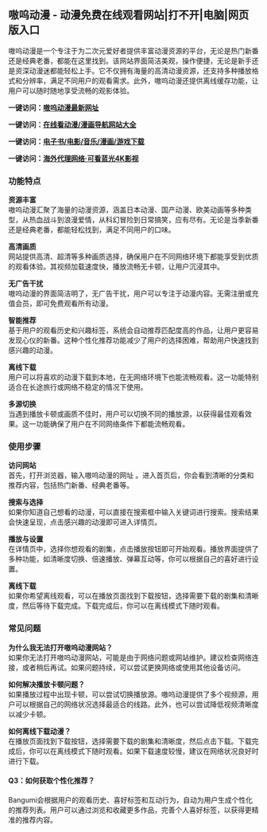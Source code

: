 <h2>嗷呜动漫 - 动漫免费在线观看网站|打不开|电脑|网页版入口</h2>
<p>嗷呜动漫是一个专注于为二次元爱好者提供丰富动漫资源的平台，无论是热门新番还是经典老番，都能在这里找到。该网站界面简洁美观，操作便捷，无论是新手还是资深动漫迷都能轻松上手。它不仅拥有海量的高清动漫资源，还支持多种播放格式和分辨率，满足不同用户的观看需求。此外，嗷呜动漫还提供离线缓存功能，让用户可以随时随地享受流畅的观影体验。</p>
<p><strong>一键访问：</strong><a href="https://aowutv.wwwnav.com/"  target="_blank"><strong>嗷呜动漫最新网址</strong></a></p>
<p><strong>一键访问：</strong><a href="https://www.rymdh.com/favorites/dongmanerciyuan" target="_blank"><strong>在线看动漫/漫画导航网站大全</strong></a></p>
<p><strong>一键访问：</strong><a href="https://wangpanziyuan.pages.dev/" target="_blank"><strong>电子书/电影/音乐/漫画/游戏下载</strong></a></p>
<p><strong>一键访问：</strong><a href="http://ip.harmonylink.net/share/e82025"><strong>海外代理网络·可看蓝光4K影视</strong></a></p>
<h3><strong>功能特点</strong></h3>
<p><strong>资源丰富</strong><br>嗷呜动漫汇聚了海量的动漫资源，涵盖日本动漫、国产动漫、欧美动画等多种类型，从热血战斗到浪漫爱情，从科幻冒险到日常搞笑，应有尽有。无论是当季新番还是经典老番，都能轻松找到，满足不同用户的口味。</p>
<p><strong>高清画质</strong><br>网站提供高清、超清等多种画质选择，确保用户在不同网络环境下都能享受到优质的观看体验。其视频加载速度快，播放流畅无卡顿，让用户沉浸其中。</p>
<p><strong>无广告干扰</strong><br>嗷呜动漫的界面简洁明了，无广告干扰，用户可以专注于动漫内容。无需注册或充值会员，即可免费观看所有动漫。</p>
<p><strong>智能推荐</strong><br>基于用户的观看历史和兴趣标签，系统会自动推荐匹配度高的作品，让用户更容易发现心仪的新番。这种个性化推荐功能减少了用户的选择困难，帮助用户快速找到感兴趣的动漫。</p>
<p><strong>离线下载</strong><br>用户可以将喜欢的动漫下载到本地，在无网络环境下也能流畅观看。这一功能特别适合在长途旅行或网络不稳定的情况下使用。</p>
<p><strong>多源切换</strong><br>当遇到播放卡顿或画质不佳时，用户可以切换不同的播放源，以获得最佳观看效果。这一功能确保了用户在不同网络条件下都能流畅观看。</p>
<h3><strong>使用步骤</strong></h3>
<p><strong>访问网站</strong><br>首先，打开浏览器，输入嗷呜动漫的网址 。进入首页后，你会看到清晰的分类和推荐内容，包括热门新番、经典老番等。</p>
<p><strong>搜索与选择</strong><br>如果你知道自己想看的动漫，可以直接在搜索框中输入关键词进行搜索。搜索结果会快速呈现，点击感兴趣的动漫即可进入详情页。</p>
<p><strong>播放与设置</strong><br>在详情页中，选择你想观看的剧集，点击播放按钮即可开始观看。播放界面提供了多种功能，如清晰度切换、倍速播放、弹幕互动等，你可以根据自己的喜好进行设置。</p>
<p><strong>离线下载</strong><br>如果你希望离线观看，可以在播放页面找到下载按钮，选择需要下载的剧集和清晰度，然后等待下载完成。下载完成后，你可以在离线模式下随时观看。</p>
<h3><strong>常见问题</strong></h3>
<p><strong>为什么我无法打开嗷呜动漫网站？</strong><br>如果你无法打开嗷呜动漫网站，可能是由于网络问题或网站维护。建议检查网络连接，或者稍后再试。如果问题持续，可以尝试更换网络或使用其他设备访问。</p>
<p><strong>如何解决播放卡顿问题？</strong><br>如果播放过程中出现卡顿，可以尝试切换播放源。嗷呜动漫提供了多个视频源，用户可以根据自己的网络状况选择最适合的线路。此外，也可以尝试降低视频清晰度以减少卡顿。</p>
<p><strong>如何离线下载动漫？</strong><br>在播放页面找到下载按钮，选择需要下载的剧集和清晰度，然后点击下载。下载完成后，你可以在离线模式下随时观看。如果下载速度较慢，建议在网络状况良好时进行下载。</p>
<h4><strong>Q3：如何获取个性化推荐？</strong></h4>
<p>Bangumi会根据用户的观看历史、喜好标签和互动行为，自动为用户生成个性化的推荐列表。用户可以通过浏览和收藏更多作品，完善个人喜好标签，以获得更精准的推荐内容。</p>
